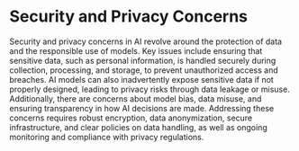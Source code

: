 # Security and Privacy Concerns

Security and privacy concerns in AI revolve around the protection of data and the responsible use of models. Key issues include ensuring that sensitive data, such as personal information, is handled securely during collection, processing, and storage, to prevent unauthorized access and breaches. AI models can also inadvertently expose sensitive data if not properly designed, leading to privacy risks through data leakage or misuse. Additionally, there are concerns about model bias, data misuse, and ensuring transparency in how AI decisions are made. Addressing these concerns requires robust encryption, data anonymization, secure infrastructure, and clear policies on data handling, as well as ongoing monitoring and compliance with privacy regulations.